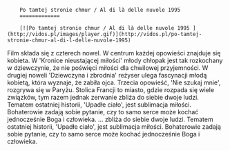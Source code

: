 
        Po tamtej stronie chmur / Al di là delle nuvole 1995 
        =============
        
        [![Po tamtej stronie chmur / Al di là delle nuvole 1995 ](http://vidos.pl/images/player.gif)](http://vidos.pl/po-tamtej-stronie-chmur-al-di-l-delle-nuvole-1995)
        
        
 Film składa się z czterech nowel. W centrum każdej opowieści znajduje się kobieta. W 'Kronice nieustającej miłości' młody chłopak jest tak rozkochany w dziewczynie, że nie poświęci miłości dla chwilowej przyjemności. W drugiej noweli 'Dziewczyna i zbrodnia' reżyser ulega fascynacji młodą kobietą, która wyznaje, że zabiła ojca. Trzecia opowieść, 'Nie szukaj mnie', rozgrywa się w Paryżu. Stolica Francji to miasto, gdzie rozpada się wiele związków, tym razem jednak zerwanie zbliża do siebie dwoje ludzi. Tematem ostatniej historii, 'Upadłe ciało', jest sublimacja miłości. Bohaterowie zadają sobie pytanie, czy to samo serce może kochać jednocześnie Boga i człowieka.   ... zbliża do siebie dwoje ludzi. Tematem ostatniej historii, 'Upadłe ciało', jest sublimacja miłości. Bohaterowie zadają sobie pytanie, czy to samo serce może kochać jednocześnie Boga i człowieka.
    